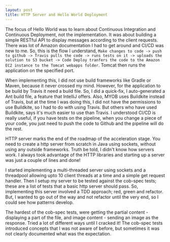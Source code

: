 ```yaml
---
layout: post
title: HTTP Server and Hello World Deployment
---
```


The focus of Hello World was to learn about Continuous Integration and Continuous Deployment, not the implementation. It was about building a simple RESTful API to display messages according to the client requests. There was lot of Amazon documentation I had to get around and CI/CD was new to me. So, this is the flow I understand, ```Make changes to code -> push to github -> Travis pulls the code -> runs tests on it -> uploads the solution to S3 bucket -> Code Deploy tranfers the code to the Amazon EC2 instance to the Tomcat webapps folder```. Tomcat then runs the application on the specified port.

When implementing this, I did not use build frameworks like Gradle or Maven, because it never crossed my mind. However, for the application to be build by Travis it need a build file. So, I did a quick-fix, I auto-generated a Ant build file, a feature that IntelliJ offers. Also, MYOB uses Buildkite instead of Travis, but at the time I was doing this, I did not have the permissions to use Buildkite, so I had to do with using Travis. But others who have used Buildkite, says it's much easier to use than Travis. I understood CI/CD is really useful, if you have tests on the pipeline, when you change a piece of your code, you just need to push the code to Github and the pipeline will do the rest.

HTTP server marks the end of the roadmap of the acceleration stage. You need to create a http server from scratch in Java using sockets, without using any outside frameworks. Truth be told, I didn't know how servers work. I always took advantage of the HTTP libraries and starting up a server was just a couple of lines and done!

I started implementing a multi-threaded server using sockets and a threadpool allowing upto 10 client threads at a time and a simple get request handler. Then I setup my server to be tested against the cob-spec tests; these are a list of tests that a basic http server should pass. So, implementing this server involved a TDD approach; red, green and refactor. But, I wanted to go out of the way and not refactor until the very end, so I could see how patterns develop. 

The hardest of the cob-spec tests, were getting the partial content - displaying a part of the file, and image content - sending an image as the response. Tried a lot of different ways until I cracked it! The cob-spec tests introduced concepts that I was not aware of before, but sometimes it was not clearly documented what was the expectation.
